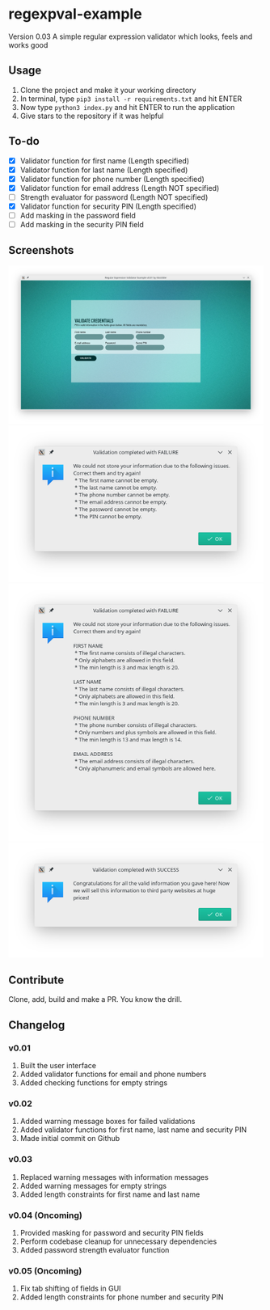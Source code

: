 # regexpval-example
Version 0.03
A simple regular expression validator which looks, feels and works good

## Usage
1. Clone the project and make it your working directory
2. In terminal, type ```pip3 install -r requirements.txt``` and hit ENTER
3. Now type ```python3 index.py``` and hit ENTER to run the application
4. Give stars to the repository if it was helpful

## To-do
- [X] Validator function for first name (Length specified)
- [X] Validator function for last name (Length specified)
- [X] Validator function for phone number (Length specified)
- [X] Validator function for email address (Length NOT specified)
- [ ] Strength evaluator for password (Length NOT specified)
- [X] Validator function for security PIN (Length specified)
- [ ] Add masking in the password field
- [ ] Add masking in the security PIN field

## Screenshots
![Window](regexpval-main.png)
![Message for failed validation due to empty string](regexpval-emty.png)
![Message for failed validation due to illegal characters](regexpval-fail.png)
![Message for successful validation](regexpval-succ.png)

## Contribute
Clone, add, build and make a PR. You know the drill.

## Changelog
### v0.01
1. Built the user interface 
2. Added validator functions for email and phone numbers
3. Added checking functions for empty strings

### v0.02
1. Added warning message boxes for failed validations
2. Added validator functions for first name, last name and security PIN
3. Made initial commit on Github

### v0.03
1. Replaced warning messages with information messages
2. Added warning messages for empty strings
3. Added length constraints for first name and last name

### v0.04 (Oncoming)
1. Provided masking for password and security PIN fields
2. Perform codebase cleanup for unnecessary dependencies
3. Added password strength evaluator function

### v0.05 (Oncoming)
1. Fix tab shifting of fields in GUI
2. Added length constraints for phone number and security PIN
